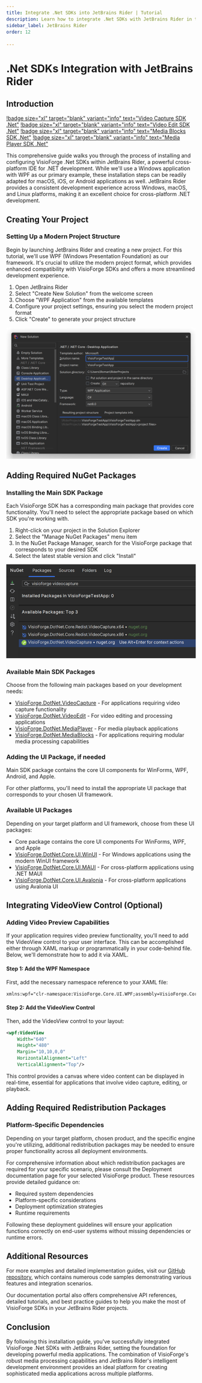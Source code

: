 ```yaml
---
title: Integrate .Net SDKs into JetBrains Rider | Tutorial
description: Learn how to integrate .Net SDKs with JetBrains Rider in this step-by-step tutorial. From project setup to adding NuGet packages, UI components, and platform dependencies - master cross-platform development with WPF, MAUI, WinUI, and Avalonia integration for Windows, macOS, iOS and Android apps.
sidebar_label: JetBrains Rider
order: 12

---
```


# .Net SDKs Integration with JetBrains Rider

## Introduction

[!badge size="xl" target="blank" variant="info" text="Video Capture SDK .Net"](https://www.visioforge.com/video-capture-sdk-net) [!badge size="xl" target="blank" variant="info" text="Video Edit SDK .Net"](https://www.visioforge.com/video-edit-sdk-net) [!badge size="xl" target="blank" variant="info" text="Media Blocks SDK .Net"](https://www.visioforge.com/media-blocks-sdk-net) [!badge size="xl" target="blank" variant="info" text="Media Player SDK .Net"](https://www.visioforge.com/media-player-sdk-net)

This comprehensive guide walks you through the process of installing and configuring VisioForge .Net SDKs within JetBrains Rider, a powerful cross-platform IDE for .NET development. While we'll use a Windows application with WPF as our primary example, these installation steps can be readily adapted for macOS, iOS, or Android applications as well. JetBrains Rider provides a consistent development experience across Windows, macOS, and Linux platforms, making it an excellent choice for cross-platform .NET development.

## Creating Your Project

### Setting Up a Modern Project Structure

Begin by launching JetBrains Rider and creating a new project. For this tutorial, we'll use WPF (Windows Presentation Foundation) as our framework. It's crucial to utilize the modern project format, which provides enhanced compatibility with VisioForge SDKs and offers a more streamlined development experience.

1. Open JetBrains Rider
2. Select "Create New Solution" from the welcome screen
3. Choose "WPF Application" from the available templates
4. Configure your project settings, ensuring you select the modern project format
5. Click "Create" to generate your project structure

![Project creation screen in Rider](rider1.png)

## Adding Required NuGet Packages

### Installing the Main SDK Package

Each VisioForge SDK has a corresponding main package that provides core functionality. You'll need to select the appropriate package based on which SDK you're working with.

1. Right-click on your project in the Solution Explorer
2. Select the "Manage NuGet Packages" menu item
3. In the NuGet Package Manager, search for the VisioForge package that corresponds to your desired SDK
4. Select the latest stable version and click "Install"

![Adding the main SDK package through NuGet](rider2.png)

### Available Main SDK Packages

Choose from the following main packages based on your development needs:

- [VisioForge.DotNet.VideoCapture](https://www.nuget.org/packages/VisioForge.DotNet.VideoCapture) - For applications requiring video capture functionality
- [VisioForge.DotNet.VideoEdit](https://www.nuget.org/packages/VisioForge.DotNet.VideoEdit) - For video editing and processing applications
- [VisioForge.DotNet.MediaPlayer](https://www.nuget.org/packages/VisioForge.DotNet.MediaPlayer) - For media playback applications
- [VisioForge.DotNet.MediaBlocks](https://www.nuget.org/packages/VisioForge.DotNet.MediaBlocks) - For applications requiring modular media processing capabilities

### Adding the UI Package, if needed

Main SDK package contains the core UI components for WinForms, WPF, Android, and Apple.

For other platforms, you'll need to install the appropriate UI package that corresponds to your chosen UI framework.

### Available UI Packages

Depending on your target platform and UI framework, choose from these UI packages:

- Core package contains the core UI components For WinForms, WPF, and Apple
- [VisioForge.DotNet.Core.UI.WinUI](https://www.nuget.org/packages/VisioForge.DotNet.Core.UI.WinUI) - For Windows applications using the modern WinUI framework
- [VisioForge.DotNet.Core.UI.MAUI](https://www.nuget.org/packages/VisioForge.DotNet.Core.UI.MAUI) - For cross-platform applications using .NET MAUI
- [VisioForge.DotNet.Core.UI.Avalonia](https://www.nuget.org/packages/VisioForge.DotNet.Core.UI.Avalonia) - For cross-platform applications using Avalonia UI

## Integrating VideoView Control (Optional)

### Adding Video Preview Capabilities

If your application requires video preview functionality, you'll need to add the VideoView control to your user interface. This can be accomplished either through XAML markup or programmatically in your code-behind file. Below, we'll demonstrate how to add it via XAML.

#### Step 1: Add the WPF Namespace

First, add the necessary namespace reference to your XAML file:

```xml
xmlns:wpf="clr-namespace:VisioForge.Core.UI.WPF;assembly=VisioForge.Core"
```

#### Step 2: Add the VideoView Control

Then, add the VideoView control to your layout:

```xml
<wpf:VideoView 
    Width="640" 
    Height="480" 
    Margin="10,10,0,0" 
    HorizontalAlignment="Left" 
    VerticalAlignment="Top"/>
```

This control provides a canvas where video content can be displayed in real-time, essential for applications that involve video capture, editing, or playback.

## Adding Required Redistribution Packages

### Platform-Specific Dependencies

Depending on your target platform, chosen product, and the specific engine you're utilizing, additional redistribution packages may be needed to ensure proper functionality across all deployment environments.

For comprehensive information about which redistribution packages are required for your specific scenario, please consult the Deployment documentation page for your selected VisioForge product. These resources provide detailed guidance on:

- Required system dependencies
- Platform-specific considerations
- Deployment optimization strategies
- Runtime requirements

Following these deployment guidelines will ensure your application functions correctly on end-user systems without missing dependencies or runtime errors.

## Additional Resources

For more examples and detailed implementation guides, visit our [GitHub repository](https://github.com/visioforge/.Net-SDK-s-samples), which contains numerous code samples demonstrating various features and integration scenarios.

Our documentation portal also offers comprehensive API references, detailed tutorials, and best practice guides to help you make the most of VisioForge SDKs in your JetBrains Rider projects.

## Conclusion

By following this installation guide, you've successfully integrated VisioForge .Net SDKs with JetBrains Rider, setting the foundation for developing powerful media applications. The combination of VisioForge's robust media processing capabilities and JetBrains Rider's intelligent development environment provides an ideal platform for creating sophisticated media applications across multiple platforms.
